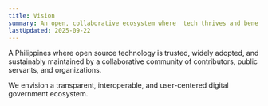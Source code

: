 ```yaml
---
title: Vision
summary: An open, collaborative ecosystem where  tech thrives and benefits everyone.
lastUpdated: 2025-09-22
---
```


A Philippines where open source technology is trusted, widely adopted, and sustainably maintained by a collaborative community of contributors, public servants, and organizations.

We envision a transparent, interoperable, and user-centered digital government ecosystem.
